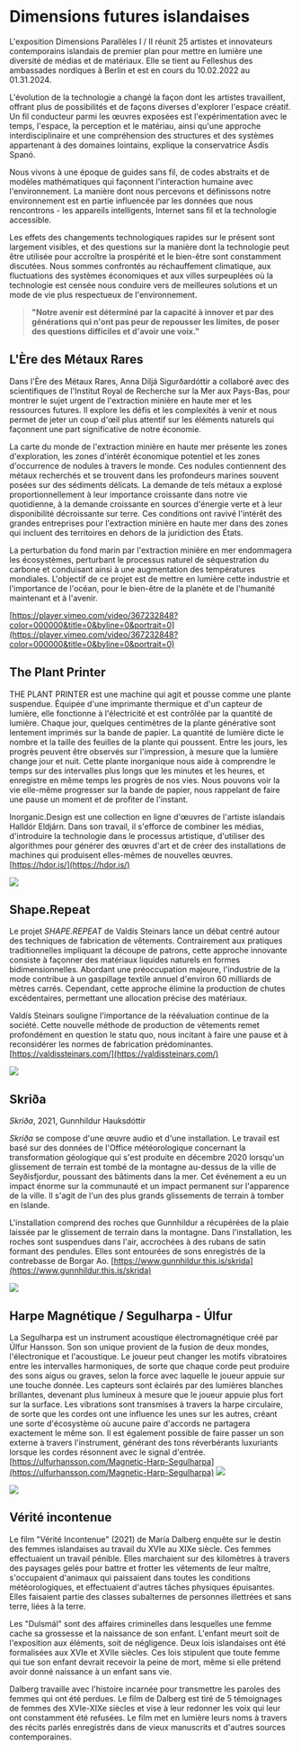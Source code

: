 # **Dimensions futures islandaises**

L'exposition Dimensions Parallèles I / II réunit 25 artistes et innovateurs
contemporains islandais de premier plan pour mettre en lumière une diversité de
médias et de matériaux. Elle se tient au Felleshus des ambassades nordiques à
Berlin et est en cours du 10.02.2022 au 01.31.2024.

L'évolution de la technologie a changé la façon dont les artistes travaillent,
offrant plus de possibilités et de façons diverses d'explorer l'espace créatif.
Un fil conducteur parmi les œuvres exposées est l'expérimentation avec le temps,
l'espace, la perception et le matériau, ainsi qu'une approche interdisciplinaire
et une compréhension des structures et des systèmes appartenant à des domaines
lointains, explique la conservatrice Ásdís Spanó.

Nous vivons à une époque de guides sans fil, de codes abstraits et de modèles
mathématiques qui façonnent l'interaction humaine avec l'environnement. La
manière dont nous percevons et définissons notre environnement est en partie
influencée par les données que nous rencontrons - les appareils intelligents,
Internet sans fil et la technologie accessible.

Les effets des changements technologiques rapides sur le présent sont largement
visibles, et des questions sur la manière dont la technologie peut être utilisée
pour accroître la prospérité et le bien-être sont constamment discutées. Nous
sommes confrontés au réchauffement climatique, aux fluctuations des systèmes
économiques et aux villes surpeuplées où la technologie est censée nous conduire
vers de meilleures solutions et un mode de vie plus respectueux de
l'environnement.

> **"Notre avenir est déterminé par la capacité à innover et par des générations
> qui n'ont pas peur de repousser les limites, de poser des questions difficiles
> et d'avoir une voix."**

## **L'Ère des Métaux Rares**

Dans l'Ère des Métaux Rares, Anna Diljá Sigurðardóttir a collaboré avec des
scientifiques de l'Institut Royal de Recherche sur la Mer aux Pays-Bas, pour
montrer le sujet urgent de l'extraction minière en haute mer et les ressources
futures. Il explore les défis et les complexités à venir et nous permet de jeter
un coup d'œil plus attentif sur les éléments naturels qui façonnent une part
significative de notre économie.

La carte du monde de l'extraction minière en haute mer présente les zones
d'exploration, les zones d'intérêt économique potentiel et les zones
d'occurrence de nodules à travers le monde. Ces nodules contiennent des métaux
recherchés et se trouvent dans les profondeurs marines souvent posées sur des
sédiments délicats. La demande de tels métaux a explosé proportionnellement à
leur importance croissante dans notre vie quotidienne, à la demande croissante
en sources d'énergie verte et à leur disponibilité décroissante sur terre. Ces
conditions ont ravivé l'intérêt des grandes entreprises pour l'extraction
minière en haute mer dans des zones qui incluent des territoires en dehors de la
juridiction des États.

La perturbation du fond marin par l'extraction minière en mer endommagera les
écosystèmes, perturbant le processus naturel de séquestration du carbone et
conduisant ainsi à une augmentation des températures mondiales. L'objectif de ce
projet est de mettre en lumière cette industrie et l'importance de l'océan, pour
le bien-être de la planète et de l'humanité maintenant et à l'avenir.

[https://player.vimeo.com/video/367232848?color=000000&title=0&byline=0&portrait=0](https://player.vimeo.com/video/367232848?color=000000&title=0&byline=0&portrait=0)

## **The Plant Printer**

THE PLANT PRINTER est une machine qui agit et pousse comme une plante suspendue.
Équipée d'une imprimante thermique et d'un capteur de lumière, elle fonctionne à
l'électricité et est contrôlée par la quantité de lumière. Chaque jour, quelques
centimètres de la plante générative sont lentement imprimés sur la bande de
papier. La quantité de lumière dicte le nombre et la taille des feuilles de la
plante qui poussent. Entre les jours, les progrès peuvent être observés sur
l'impression, à mesure que la lumière change jour et nuit. Cette plante
inorganique nous aide à comprendre le temps sur des intervalles plus longs que
les minutes et les heures, et enregistre en même temps les progrès de nos vies.
Nous pouvons voir la vie elle-même progresser sur la bande de papier, nous
rappelant de faire une pause un moment et de profiter de l'instant.

Inorganic.Design est une collection en ligne d'œuvres de l'artiste islandais
Halldór Eldjárn. Dans son travail, il s'efforce de combiner les médias,
d'introduire la technologie dans le processus artistique, d'utiliser des
algorithmes pour générer des œuvres d'art et de créer des installations de
machines qui produisent elles-mêmes de nouvelles œuvres.
[https://hdor.is/](https://hdor.is/)

![](https://images.prismic.io/syntia/8e9801db-00f6-4f27-a87c-1aafca357b20_20231119_155548.jpg?auto=compress,format)

## **Shape.Repeat**

Le projet _SHAPE.REPEAT_ de Valdís Steinars lance un débat centré autour des
techniques de fabrication de vêtements. Contrairement aux pratiques
traditionnelles impliquant la découpe de patrons, cette approche innovante
consiste à façonner des matériaux liquides naturels en formes bidimensionnelles.
Abordant une préoccupation majeure, l'industrie de la mode contribue à un
gaspillage textile annuel d'environ 60 milliards de mètres carrés. Cependant,
cette approche élimine la production de chutes excédentaires, permettant une
allocation précise des matériaux.

Valdís Steinars souligne l'importance de la réévaluation continue de la société.
Cette nouvelle méthode de production de vêtements remet profondément en question
le statu quo, nous incitant à faire une pause et à reconsidérer les normes de
fabrication prédominantes.
[https://valdissteinars.com/](https://valdissteinars.com/)

![](https://images.prismic.io/syntia/243375c4-70a9-4c38-8732-fc3b063bbdfc_IMG_20231119_153615.jpg?auto=compress,format)

## **Skriða**

_Skriða_, 2021, Gunnhildur Hauksdóttir

_Skriða_ se compose d'une œuvre audio et d'une installation. Le travail est basé
sur des données de l'Office météorologique concernant la transformation
géologique qui s'est produite en décembre 2020 lorsqu'un glissement de terrain
est tombé de la montagne au-dessus de la ville de Seyðisfjordur, poussant des
bâtiments dans la mer. Cet événement a eu un impact énorme sur la communauté et
un impact permanent sur l'apparence de la ville. Il s'agit de l'un des plus
grands glissements de terrain à tomber en Islande.

L'installation comprend des roches que Gunnhildur a récupérées de la plaie
laissée par le glissement de terrain dans la montagne. Dans l'installation, les
roches sont suspendues dans l'air, accrochées à des rubans de satin formant des
pendules. Elles sont entourées de sons enregistrés de la contrebasse de Borgar
Ao.
[https://www.gunnhildur.this.is/skrida](https://www.gunnhildur.this.is/skrida)

![](https://images.prismic.io/syntia/604eee60-c995-4b69-b35d-8afaf5f8cc72_IMG_20231119_184057.jpg?auto=compress,format)

## **Harpe Magnétique / Segulharpa - Úlfur**

La Segulharpa est un instrument acoustique électromagnétique créé par Úlfur
Hansson. Son son unique provient de la fusion de deux mondes, l'électronique et
l'acoustique. Le joueur peut changer les motifs vibratoires entre les
intervalles harmoniques, de sorte que chaque corde peut produire des sons aigus
ou graves, selon la force avec laquelle le joueur appuie sur une touche donnée.
Les capteurs sont éclairés par des lumières blanches brillantes, devenant plus
lumineux à mesure que le joueur appuie plus fort sur la surface. Les vibrations
sont transmises à travers la harpe circulaire, de sorte que les cordes ont une
influence les unes sur les autres, créant une sorte d'écosystème où aucune paire
d'accords ne partagera exactement le même son. Il est également possible de
faire passer un son externe à travers l'instrument, générant des tons
réverbérants luxuriants lorsque les cordes résonnent avec le signal d'entrée.
[https://ulfurhansson.com/Magnetic-Harp-Segulharpa](https://ulfurhansson.com/Magnetic-Harp-Segulharpa)
![](https://images.prismic.io/syntia/f66b70e0-b8d3-48dc-88fd-8306ff6cdc2f_IMG_20231119_153657.jpg?auto=compress,format)

![](https://images.prismic.io/syntia/83311525-e7e1-431c-8eca-a272776807d0_UT%2Bmynd%2B22_00187399.jpg?auto=compress,format)

## Vérité incontenue

Le film "Vérité Incontenue" (2021) de María Dalberg enquête sur le destin des
femmes islandaises au travail du XVIe au XIXe siècle. Ces femmes effectuaient un
travail pénible. Elles marchaient sur des kilomètres à travers des paysages
gelés pour battre et frotter les vêtements de leur maître, s'occupaient
d'animaux qui paissaient dans toutes les conditions météorologiques, et
effectuaient d'autres tâches physiques épuisantes. Elles faisaient partie des
classes subalternes de personnes illettrées et sans terre, liées à la terre.

Les "Dulsmál" sont des affaires criminelles dans lesquelles une femme cache sa
grossesse et la naissance de son enfant. L'enfant meurt soit de l'exposition aux
éléments, soit de négligence. Deux lois islandaises ont été formalisées aux XVIe
et XVIIe siècles. Ces lois stipulent que toute femme qui tue son enfant devrait
recevoir la peine de mort, même si elle prétend avoir donné naissance à un
enfant sans vie.

Dalberg travaille avec l'histoire incarnée pour transmettre les paroles des
femmes qui ont été perdues. Le film de Dalberg est tiré de 5 témoignages de
femmes des XVIe-XIXe siècles et vise à leur redonner les voix qui leur ont
constamment été refusées. Le film met en lumière leurs noms à travers des récits
parlés enregistrés dans de vieux manuscrits et d'autres sources contemporaines.
